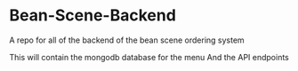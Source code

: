 # Bean-Scene-Backend
A repo for all of the backend of the bean scene ordering system

This will contain the mongodb database for the menu
And the API endpoints